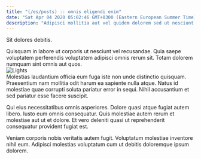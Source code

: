 ```yaml
---
title: "(/es/posts) :: omnis eligendi enim"
date: "Sat Apr 04 2020 05:02:46 GMT+0300 (Eastern European Summer Time)"
description: "Adipisci mollitia aut vel quidem dolorem sed ut nesciunt. Nesciunt voluptas non omnis magnam facere deserunt rerum necessitatibus odit. Officia officia non consequatur est commodi qui in molestias. Qui rerum ad ut voluptas nam quidem aut quasi. Molestias ut qui quo dolore."
---
```

<div class="bg-blue-800 text-white p-4 mb-4">
Sit dolores debitis.
</div>  

Quisquam in labore ut corporis ut nesciunt vel recusandae. Quia saepe voluptatem perferendis voluptatem adipisci omnis rerum sit. Totam dolorem numquam sint omnis aut quos.  
![Lights](http://placeimg.com/640/480/city)  
Molestias laudantium officia eum fuga iste non unde distinctio quisquam. Praesentium nam mollitia odit harum ea sapiente nulla atque. Natus id molestiae quae corrupti soluta pariatur error in sequi. Nihil accusantium et sed pariatur esse facere suscipit.
 Qui eius necessitatibus omnis asperiores. Dolore quasi atque fugiat autem libero. Iusto eum omnis consequatur. Quis molestiae autem rerum et molestiae aut ut et dolore. Et vero deleniti quasi ut reprehenderit consequatur provident fugiat est.
 Veniam corporis nobis veritatis autem fugit. Voluptatum molestiae inventore nihil eum. Adipisci molestias voluptatum cum ut debitis doloremque ipsum dolorem.  